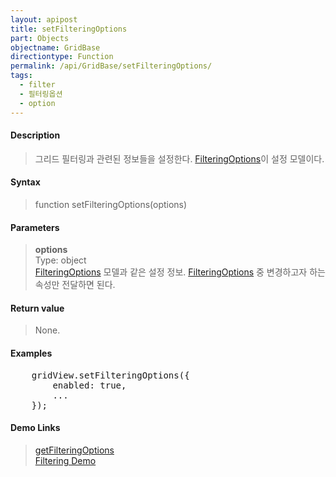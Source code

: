 ```yaml
---
layout: apipost
title: setFilteringOptions
part: Objects
objectname: GridBase
directiontype: Function
permalink: /api/GridBase/setFilteringOptions/
tags:
  - filter
  - 필터링옵션
  - option
---
```



#### Description

> 그리드 필터링과 관련된 정보들을 설정한다. [FilteringOptions](/api/types/FilteringOptions/)이 설정 모델이다.

#### Syntax

> function setFilteringOptions(options)

#### Parameters

> **options**  
> Type: object  
> [FilteringOptions](/api/types/FilteringOptions/) 모델과 같은 설정 정보. [FilteringOptions](/api/types/FilteringOptions/) 중 변경하고자 하는 속성만 전달하면 된다.    

#### Return value

> None.

#### Examples 

<pre class="prettyprint">
    gridView.setFilteringOptions({
        enabled: true,
        ...
    });
</pre>

#### Demo Links
> [getFilteringOptions](/api/GridBase/getFilteringOptions)  
> [Filtering Demo](http://demo.realgrid.com/Demo/ColumnFiltering)